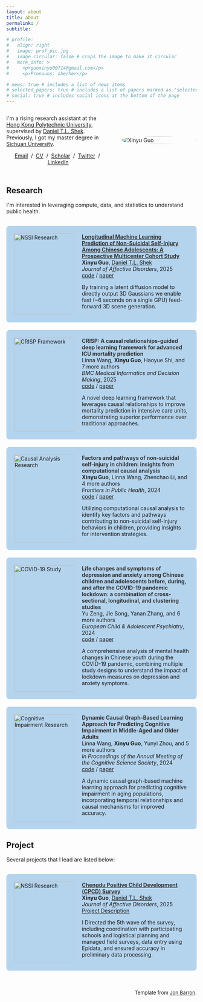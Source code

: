 ```yaml
---
layout: about
title: about
permalink: /
subtitle: 

# profile:
#   align: right
#   image: prof_pic.jpg
#   image_circular: false # crops the image to make it circular
#   more_info: >
#     <p>guoxinyu00714@gmail.com</p>
#     <p>Pronouns: she/her</p>

# news: true # includes a list of news items
# selected_papers: true # includes a list of papers marked as "selected={true}"
# social: true # includes social icons at the bottom of the page
---
```


<style>
  .research-container {
    max-width: 800px;
    margin: 0 auto;
  }
  .profile-section {
    display: flex;
    align-items: center;
    margin-bottom: 40px;
    gap: 30px;
  }
  .profile-text {
    flex: 1;
  }
  .profile-image {
    flex: 0 0 200px;
  }
  .profile-image img {
    width: 100%;
    border-radius: 50%;
    object-fit: cover;
  }
  .name {
    font-size: 2em;
    font-weight: bold;
    text-align: center;
    margin-bottom: 20px;
  }
  .research-item {
    background-color: #b4d3ed;
    padding: 20px;
    margin-bottom: 20px;
    border-radius: 8px;
    display: flex;
    gap: 20px;
  }
  .research-image {
    flex: 0 0 160px;
  }
  .research-image img {
    width: 100%;
    height: auto;
  }
  .research-content {
    flex: 1;
  }
  .papertitle {
    font-weight: bold;
    color: #333;
    text-decoration: none;
  }
  .papertitle:hover {
    color: #0066cc;
  }
  @media (max-width: 768px) {
    .profile-section {
      flex-direction: column;
      text-align: center;
    }
    .research-item {
      flex-direction: column;
    }
    .research-image {
      align-self: center;
    }
  }
</style>

<div class="research-container">
  <div class="profile-section">
    <div class="profile-text">
      <!-- <p class="name">Xinyu Guo</p> -->
      <p>
        I'm a rising research assistant at the <a href="https://www.polyu.edu.hk/">Hong Kong Polytechnic University</a>, supervised by <a href="https://scholar.google.com/citations?user=bQegv-8AAAAJ&hl=en">Daniel T.L. Shek</a>.
        Previously, I got my master degree in <a href="https://www.scu.edu.cn/">Sichuan University</a>.
      </p>
      <p style="text-align:center">
        <a href="mailto:guoxinyu714@stu.scu.edu.cn">Email</a> &nbsp;/&nbsp;
        <a href="{{ '/assets/pdf/CV_Xinyu.pdf' | relative_url }}">CV</a> &nbsp;/&nbsp;
        <a href="https://scholar.google.com/citations?user=cDDGr3sAAAAJ&hl=en">Scholar</a> &nbsp;/&nbsp;
        <a href="https://x.com/XinyuGuo1654050">Twitter</a> &nbsp;/&nbsp;
        <a href="https://www.linkedin.com/in/xinyuguo714/">LinkedIn</a>
      </p>
    </div>
    <div class="profile-image">
      <img src="{{ '/assets/img/research/Xinyu.png' | relative_url }}" alt="Xinyu Guo">
    </div>
  </div>

  <div style="margin-bottom: 30px;">
    <h2>Research</h2>
    <p>
      I'm interested in leveraging compute, data, and statistics to understand public health.
    </p>
  </div>

  <div class="research-item">
    <div class="research-image">
      <img src="{{ '/assets/img/research/Workflow.png' | relative_url }}" alt="NSSI Research">
    </div>
    <div class="research-content">
      <a href="https://szymanowiczs.github.io/bolt3d">
        <span class="papertitle">Longitudinal Machine Learning Prediction of Non-Suicidal Self-Injury Among Chinese Adolescents: A Prospective Multicenter Cohort Study</span>
      </a>
      <br>
      <strong>Xinyu Guo</strong>,
      <a href="https://scholar.google.com/citations?user=bQegv-8AAAAJ&hl=en">Daniel T.L. Shek</a>
      <br>
      <em>Journal of Affective Disorders</em>, 2025
      <br>
      <a href="https://github.com/Gxyu0714">code</a>
      /
      <a href="{{ '/assets/img/Workflow.jpg' | relative_url }}">paper</a>
      <p>
        By training a latent diffusion model to directly output 3D Gaussians we enable fast (~6 seconds on a single GPU) feed-forward 3D scene generation.
      </p>
    </div>
  </div>

  <div class="research-item">
            <div class="research-image">
                <img src="{{ '/assets/img/research/CRISP.png' | relative_url }}" alt="CRISP Framework">
            </div>
            <div class="research-content">
                <a href="#" class="papertitle">CRISP: A causal relationships-guided deep learning framework for advanced ICU mortality prediction</a>
                <br>
                Linna Wang, <strong>Xinyu Guo</strong>, Haoyue Shi, and 7 more authors
                <br>
                <em>BMC Medical Informatics and Decision Making</em>, 2025
                <br>
                <a href="#">code</a>
                /
                <a href="#">paper</a>
                <p>
                    A novel deep learning framework that leverages causal relationships to improve mortality prediction in intensive care units, demonstrating superior performance over traditional approaches.
                </p>
            </div>
        </div>
        
   <div class="research-item">
            <div class="research-image">
                <img src="{{ '/assets/img/research/NSSI Causal.png' | relative_url }}" alt="Causal Analysis Research">
            </div>
            <div class="research-content">
                <a href="#" class="papertitle">Factors and pathways of non-suicidal self-injury in children: insights from computational causal analysis</a>
                <br>
                <strong>Xinyu Guo</strong>, Linna Wang, Zhenchao Li, and 4 more authors
                <br>
                <em>Frontiers in Public Health</em>, 2024
                <br>
                <a href="#">code</a>
                /
                <a href="#">paper</a>
                <p>
                    Utilizing computational causal analysis to identify key factors and pathways contributing to non-suicidal self-injury behaviors in children, providing insights for intervention strategies.
                </p>
            </div>
        </div>

  <div class="research-item">
            <div class="research-image">
                <img src="{{ '/assets/img/research/Radar chart.png' | relative_url }}" alt="COVID-19 Study">
            </div>
            <div class="research-content">
                <a href="#" class="papertitle">Life changes and symptoms of depression and anxiety among Chinese children and adolescents before, during, and after the COVID-19 pandemic lockdown: a combination of cross-sectional, longitudinal, and clustering studies</a>
                <br>
                Yu Zeng, Jie Song, Yanan Zhang, and 6 more authors
                <br>
                <em>European Child & Adolescent Psychiatry</em>, 2024
                <br>
                <a href="#">code</a>
                /
                <a href="#">paper</a>
                <p>
                    A comprehensive analysis of mental health changes in Chinese youth during the COVID-19 pandemic, combining multiple study designs to understand the impact of lockdown measures on depression and anxiety symptoms.
                </p>
            </div>
        </div>

  <div class="research-item">
            <div class="research-image">
                <img src="{{ '/assets/img/research/Dynamic Causal.png' | relative_url }}" alt="Cognitive Impairment Research">
            </div>
            <div class="research-content">
                <a href="#" class="papertitle">Dynamic Causal Graph-Based Learning Approach for Predicting Cognitive Impairment in Middle-Aged and Older Adults</a>
                <br>
                Linna Wang, <strong>Xinyu Guo</strong>, Yunyi Zhou, and 5 more authors
                <br>
                <em>In Proceedings of the Annual Meeting of the Cognitive Science Society</em>, 2024
                <br>
                <a href="#">code</a>
                /
                <a href="#">paper</a>
                <p>
                    A dynamic causal graph-based machine learning approach for predicting cognitive impairment in aging populations, incorporating temporal relationships and causal mechanisms for improved accuracy.
                </p>
            </div>
        </div>

  <div style="margin-bottom: 30px;">
    <h2>Project</h2>
    <p>
      Several projects that I lead are listed below:
    </p>
  </div>

  <div class="research-item">
    <div class="research-image">
      <img src="{{ '/assets/img/research/NSSI.png' | relative_url }}" alt="NSSI Research">
    </div>
    <div class="research-content">
      <a href="https://gxyu0714.github.io/projects/cpcd/">
        <span class="papertitle">Chengdu Positive Child Development (CPCD) Survey</span>
      </a>
      <br>
      <strong>Xinyu Guo</strong>,
      <a href="https://scholar.google.com/citations?user=bQegv-8AAAAJ&hl=en">Daniel T.L. Shek</a>
      <br>
      <em>Journal of Affective Disorders</em>, 2025
      <br>
      <a href="https://gxyu0714.github.io/projects/cpcd/">Project Description</a>
      <p>
        I Directed the 5th wave of the survey, including coordination with participating schools and logistical planning and managed field surveys, data entry using Epidata, and ensured accuracy in preliminary data processing.
      </p>
    </div>
  </div>





  <br>
  <p style="text-align:right;font-size:small;">
    Template from <a href="https://jonbarron.info/">Jon Barron</a>.
  </p>
</div>
